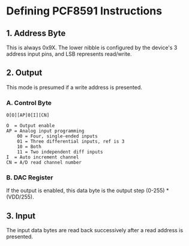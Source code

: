 
# Defining PCF8591 Instructions

## 1. Address Byte

This is always 0x9X. The lower nibble is 
configured by the device's 3 address 
input pins, and LSB represents read/write.

## 2. Output

This mode is presumed if a write address
is presented.

### A. Control Byte

```0[O][AP]0[I][CN]```

```
O  = Output enable
AP = Analog input programming
	00 = Four, single-ended inputs
	01 = Three differential inputs, ref is 3
	10 = Both
	11 = Two independent diff inputs
I  = Auto increment channel
CN = A/D read channel number
```

### B. DAC Register

If the output is enabled, this data byte 
is the output step (0-255) * (VDD/255).

## 3. Input

The input data bytes are read back 
successively after a read address is 
presented. 
